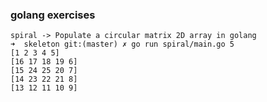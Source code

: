 ### golang exercises
	spiral -> Populate a circular matrix 2D array in golang
	➜  skeleton git:(master) ✗ go run spiral/main.go 5
	[1 2 3 4 5]
	[16 17 18 19 6]
	[15 24 25 20 7]
	[14 23 22 21 8]
	[13 12 11 10 9]
